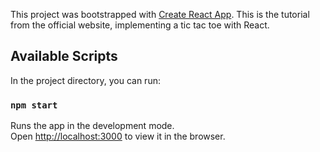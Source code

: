 This project was bootstrapped with [Create React App](https://github.com/facebook/create-react-app).
This is the tutorial from the official website, implementing a tic tac toe with React.

## Available Scripts

In the project directory, you can run:

### `npm start`

Runs the app in the development mode.<br>
Open [http://localhost:3000](http://localhost:3000) to view it in the browser.